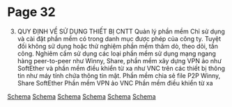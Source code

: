 # Page 32


3. QUY ĐỊNH VỀ SỬ DỤNG THIẾT BỊ CNTT Quản lý phần mềm
Chỉ sử dụng và cài đặt phần mềm có trong
danh mục được phép của công ty.
Tuyệt đối không sử dụng hoặc thử nghiệm phần mềm
thăm dò, theo dõi, tấn công.
Nghiêm cấm sử dụng các loại phần mềm sử dụng mạng ngang hàng peer-to-peer như Winny,
Share, phần mềm xây dựng VPN ảo như SoftEther và phần mềm điều khiển từ xa như VNC trên các thiết bị thông tin như máy tính chứa thông tin mật.
Phần mềm chia sẻ file P2P Winny, Share SoftEther Phần mềm VPN ảo VNC
Phần mềm điều khiển từ xa

[Schema](page_32_img_0.png)
[Schema](page_32_img_1.png)
[Schema](page_32_img_2.png)
[Schema](page_32_img_3.png)
[Schema](page_32_img_4.png)
[Schema](page_32_img_5.png)
